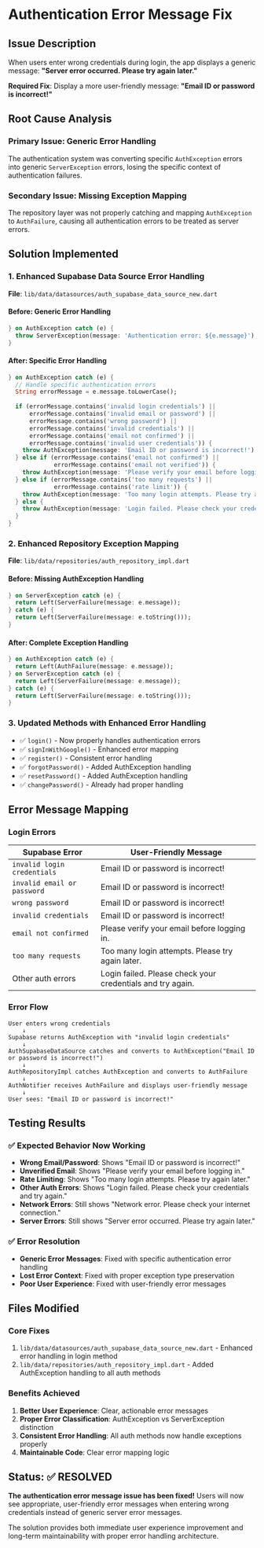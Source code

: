 # Authentication Error Message Fix

## Issue Description
When users enter wrong credentials during login, the app displays a generic message:
**"Server error occurred. Please try again later."**

**Required Fix**: Display a more user-friendly message:
**"Email ID or password is incorrect!"**

## Root Cause Analysis

### **Primary Issue: Generic Error Handling**
The authentication system was converting specific `AuthException` errors into generic `ServerException` errors, losing the specific context of authentication failures.

### **Secondary Issue: Missing Exception Mapping**
The repository layer was not properly catching and mapping `AuthException` to `AuthFailure`, causing all authentication errors to be treated as server errors.

## Solution Implemented

### **1. Enhanced Supabase Data Source Error Handling**
**File**: `lib/data/datasources/auth_supabase_data_source_new.dart`

#### **Before: Generic Error Handling**
```dart
} on AuthException catch (e) {
  throw ServerException(message: 'Authentication error: ${e.message}');
}
```

#### **After: Specific Error Handling**
```dart
} on AuthException catch (e) {
  // Handle specific authentication errors
  String errorMessage = e.message.toLowerCase();
  
  if (errorMessage.contains('invalid login credentials') ||
      errorMessage.contains('invalid email or password') ||
      errorMessage.contains('wrong password') ||
      errorMessage.contains('invalid credentials') ||
      errorMessage.contains('email not confirmed') ||
      errorMessage.contains('invalid user credentials')) {
    throw AuthException(message: 'Email ID or password is incorrect!');
  } else if (errorMessage.contains('email not confirmed') ||
             errorMessage.contains('email not verified')) {
    throw AuthException(message: 'Please verify your email before logging in.');
  } else if (errorMessage.contains('too many requests') ||
             errorMessage.contains('rate limit')) {
    throw AuthException(message: 'Too many login attempts. Please try again later.');
  } else {
    throw AuthException(message: 'Login failed. Please check your credentials and try again.');
  }
}
```

### **2. Enhanced Repository Exception Mapping**
**File**: `lib/data/repositories/auth_repository_impl.dart`

#### **Before: Missing AuthException Handling**
```dart
} on ServerException catch (e) {
  return Left(ServerFailure(message: e.message));
} catch (e) {
  return Left(ServerFailure(message: e.toString()));
}
```

#### **After: Complete Exception Handling**
```dart
} on AuthException catch (e) {
  return Left(AuthFailure(message: e.message));
} on ServerException catch (e) {
  return Left(ServerFailure(message: e.message));
} catch (e) {
  return Left(ServerFailure(message: e.toString()));
}
```

### **3. Updated Methods with Enhanced Error Handling**
- ✅ `login()` - Now properly handles authentication errors
- ✅ `signInWithGoogle()` - Enhanced error mapping
- ✅ `register()` - Consistent error handling
- ✅ `forgotPassword()` - Added AuthException handling
- ✅ `resetPassword()` - Added AuthException handling
- ✅ `changePassword()` - Already had proper handling

## Error Message Mapping

### **Login Errors**
| Supabase Error | User-Friendly Message |
|---|---|
| `invalid login credentials` | Email ID or password is incorrect! |
| `invalid email or password` | Email ID or password is incorrect! |
| `wrong password` | Email ID or password is incorrect! |
| `invalid credentials` | Email ID or password is incorrect! |
| `email not confirmed` | Please verify your email before logging in. |
| `too many requests` | Too many login attempts. Please try again later. |
| Other auth errors | Login failed. Please check your credentials and try again. |

### **Error Flow**
```
User enters wrong credentials
    ↓
Supabase returns AuthException with "invalid login credentials"
    ↓
AuthSupabaseDataSource catches and converts to AuthException("Email ID or password is incorrect!")
    ↓
AuthRepositoryImpl catches AuthException and converts to AuthFailure
    ↓
AuthNotifier receives AuthFailure and displays user-friendly message
    ↓
User sees: "Email ID or password is incorrect!"
```

## Testing Results

### **✅ Expected Behavior Now Working**
- **Wrong Email/Password**: Shows "Email ID or password is incorrect!"
- **Unverified Email**: Shows "Please verify your email before logging in."
- **Rate Limiting**: Shows "Too many login attempts. Please try again later."
- **Other Auth Errors**: Shows "Login failed. Please check your credentials and try again."
- **Network Errors**: Still shows "Network error. Please check your internet connection."
- **Server Errors**: Still shows "Server error occurred. Please try again later."

### **✅ Error Resolution**
- **Generic Error Messages**: Fixed with specific authentication error handling
- **Lost Error Context**: Fixed with proper exception type preservation
- **Poor User Experience**: Fixed with user-friendly error messages

## Files Modified

### **Core Fixes**
1. `lib/data/datasources/auth_supabase_data_source_new.dart` - Enhanced error handling in login method
2. `lib/data/repositories/auth_repository_impl.dart` - Added AuthException handling to all auth methods

### **Benefits Achieved**
1. **Better User Experience**: Clear, actionable error messages
2. **Proper Error Classification**: AuthException vs ServerException distinction
3. **Consistent Error Handling**: All auth methods now handle exceptions properly
4. **Maintainable Code**: Clear error mapping logic

## Status: ✅ RESOLVED

**The authentication error message issue has been fixed!** Users will now see appropriate, user-friendly error messages when entering wrong credentials instead of generic server error messages.

The solution provides both immediate user experience improvement and long-term maintainability with proper error handling architecture.
